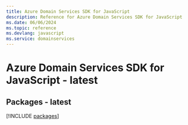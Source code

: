 ```yaml
---
title: Azure Domain Services SDK for JavaScript
description: Reference for Azure Domain Services SDK for JavaScript
ms.date: 06/06/2024
ms.topic: reference
ms.devlang: javascript
ms.service: domainservices
---
```

# Azure Domain Services SDK for JavaScript - latest
## Packages - latest
[!INCLUDE [packages](domain-services-index.md)]